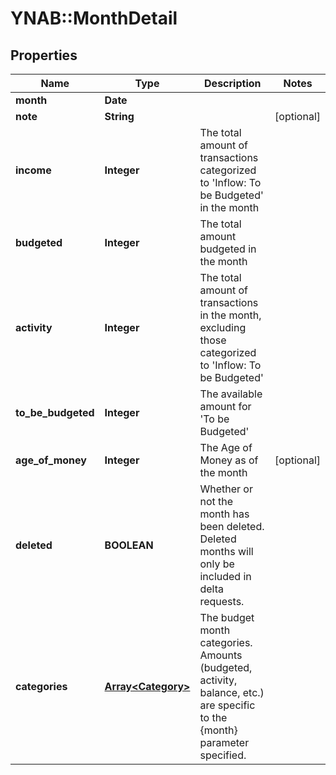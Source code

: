 # YNAB::MonthDetail

## Properties
Name | Type | Description | Notes
------------ | ------------- | ------------- | -------------
**month** | **Date** |  | 
**note** | **String** |  | [optional] 
**income** | **Integer** | The total amount of transactions categorized to &#39;Inflow: To be Budgeted&#39; in the month | 
**budgeted** | **Integer** | The total amount budgeted in the month | 
**activity** | **Integer** | The total amount of transactions in the month, excluding those categorized to &#39;Inflow: To be Budgeted&#39; | 
**to_be_budgeted** | **Integer** | The available amount for &#39;To be Budgeted&#39; | 
**age_of_money** | **Integer** | The Age of Money as of the month | [optional] 
**deleted** | **BOOLEAN** | Whether or not the month has been deleted.  Deleted months will only be included in delta requests. | 
**categories** | [**Array&lt;Category&gt;**](Category.md) | The budget month categories.  Amounts (budgeted, activity, balance, etc.) are specific to the {month} parameter specified. | 


